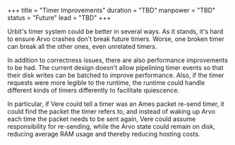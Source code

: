+++
title = "Timer Improvements"
duration = "TBD"
manpower = "TBD"
status = "Future"
lead = "TBD"
+++

Urbit's timer system could be better in several ways.  As it stands, it's hard to ensure Arvo crashes don't break future timers.  Worse, one broken timer can break all the other ones, even unrelated timers.

In addition to correctness issues, there are also performance improvements to be had.  The current design doesn't allow pipelining timer events so that their disk writes can be batched to improve performance.  Also, if the timer requests were more legible to the runtime, the runtime could handle different kinds of timers differently to facilitate quiescence.

In particular, if Vere could tell a timer was an Ames packet re-send timer, it could find the packet the timer refers to, and instead of waking up Arvo each time the packet needs to be sent again, Vere could assume responsibility for re-sending, while the Arvo state could remain on disk, reducing average RAM usage and thereby reducing hosting costs.
